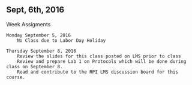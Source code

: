 Sept, 6th, 2016
---

Week Assigments

	Monday September 5, 2016
		No Class due to Labor Day Holiday

	Thursday September 8, 2016
		Review the slides for this class posted on LMS prior to class
		Review and prepare Lab 1 on Protocols which will be done during class on September 8.
		Read and contribute to the RPI LMS discussion board for this course.